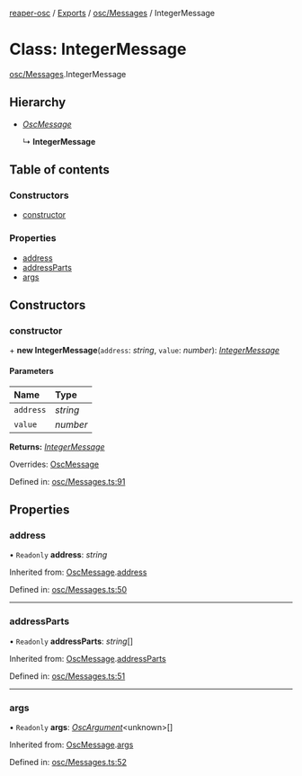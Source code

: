 [reaper-osc](../README.md) / [Exports](../modules.md) / [osc/Messages](../modules/osc_messages.md) / IntegerMessage

# Class: IntegerMessage

[osc/Messages](../modules/osc_messages.md).IntegerMessage

## Hierarchy

- [*OscMessage*](osc_messages.oscmessage.md)

  ↳ **IntegerMessage**

## Table of contents

### Constructors

- [constructor](osc_messages.integermessage.md#constructor)

### Properties

- [address](osc_messages.integermessage.md#address)
- [addressParts](osc_messages.integermessage.md#addressparts)
- [args](osc_messages.integermessage.md#args)

## Constructors

### constructor

\+ **new IntegerMessage**(`address`: *string*, `value`: *number*): [*IntegerMessage*](osc_messages.integermessage.md)

#### Parameters

| Name | Type |
| :------ | :------ |
| `address` | *string* |
| `value` | *number* |

**Returns:** [*IntegerMessage*](osc_messages.integermessage.md)

Overrides: [OscMessage](osc_messages.oscmessage.md)

Defined in: [osc/Messages.ts:91](https://github.com/LykaiosNZ/reaper-osc.js/blob/7ba97a3/src/osc/Messages.ts#L91)

## Properties

### address

• `Readonly` **address**: *string*

Inherited from: [OscMessage](osc_messages.oscmessage.md).[address](osc_messages.oscmessage.md#address)

Defined in: [osc/Messages.ts:50](https://github.com/LykaiosNZ/reaper-osc.js/blob/7ba97a3/src/osc/Messages.ts#L50)

___

### addressParts

• `Readonly` **addressParts**: *string*[]

Inherited from: [OscMessage](osc_messages.oscmessage.md).[addressParts](osc_messages.oscmessage.md#addressparts)

Defined in: [osc/Messages.ts:51](https://github.com/LykaiosNZ/reaper-osc.js/blob/7ba97a3/src/osc/Messages.ts#L51)

___

### args

• `Readonly` **args**: [*OscArgument*](osc_messages.oscargument.md)<unknown\>[]

Inherited from: [OscMessage](osc_messages.oscmessage.md).[args](osc_messages.oscmessage.md#args)

Defined in: [osc/Messages.ts:52](https://github.com/LykaiosNZ/reaper-osc.js/blob/7ba97a3/src/osc/Messages.ts#L52)
